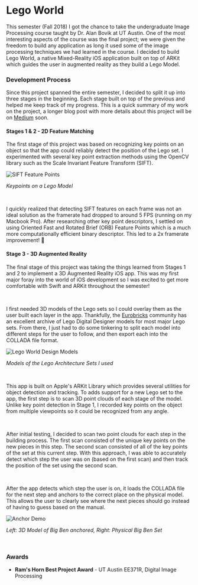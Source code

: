 # Lego World

This semester (Fall 2018) I got the chance to take the undergraduate Image Processing course taught by Dr. Alan Bovik at UT Austin.
One of the most interesting aspects of the course was the final project; we were given the freedom to build any application as long
it used some of the image processing techniques we had learned in the course. I decided to build Lego World, a native Mixed-Reality
iOS application built on top of ARKit which guides the user in augmented reality as they build a Lego Model.

### Development Process

Since this project spanned the entire semester, I decided to split it up into three stages in the beginning.
Each stage built on top of the previous and helped me keep track of my progress. This is a quick summary of my work on the project,
a longer blog post with more details about this project will be on [Medium]() soon.

#### Stages 1 & 2 - 2D Feature Matching

The first stage of this project was based on recognizing key points on an object so that the app could
reliably detect the position of the Lego set. I experimented with several key point extraction methods using the OpenCV library
such as the Scale Invariant Feature Transform (SIFT).

![SIFT Feature Points](/img/london_sift.jpg)

*Keypoints on a Lego Model*

<br/>

I quickly realized that detecting SIFT features on each frame was not an ideal solution as the framerate had dropped to around 5 FPS (running on my Macbook Pro). After researching other key point descriptors, I settled on using Oriented Fast and Rotated Brief (ORB) Feature Points which is a much more computationally efficient binary descriptor. This led to a 2x framerate improvement! 🚀

#### Stage 3 - 3D Augmented Reality

The final stage of this project was taking the things learned from Stages 1 and 2 to implement a 3D Augmented Reality iOS app. This was my first major foray into the world of iOS development so I was excited to get more comfortable with Swift and ARKit throughout the semester!

<br/>

I first needed 3D models of the Lego sets so I could overlay them as the user built each layer in the app. Thankfully, the [Eurobricks](www.eurobricks.com) community has an excellent archive of Lego Digital Designer models for most major Lego sets. From there, I just had to do some tinkering to split each model into different steps for the user to follow, and then export each into the COLLADA file format.

![Lego World Design Models](/img/legoworld_cad_models.png)

*Models of the Lego Architecture Sets I used*

<br/>

This app is built on Apple's ARKit Library which provides several utilities for object detection and tracking. To adds support for a new Lego set to the app, the first step is to scan 3D point clouds of each stage of the model. Unlike key point detection in Stage 1, I recorded key points on the object from multiple viewpoints so it could be recognized from any angle.

<br />

After initial testing, I decided to scan two point clouds for each step in the building process. The first scan consisted of the unique key points on the new pieces in this step. The second scan consisted of all of the key points of the set at this current step. With this approach, I was able to accurately detect which step the user was on (based on the first scan) and then track the position of the set using the second scan.

<br />

After the app detects which step the user is on, it loads the COLLADA file for the next step and anchors to the correct place on the physical model. This allows the user to clearly see where the next pieces should go instead of having to guess based on the manual.

![Anchor Demo](/img/legoworld_anchor_demo.png)

*Left: 3D Model of Big Ben anchored, Right: Physical Big Ben Set*

<br />

### Awards
* **Ram's Horn Best Project Award** - UT Austin EE371R, Digital Image Processing

